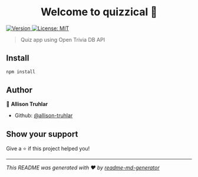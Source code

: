 <h1 align="center">Welcome to quizzical 👋</h1>
<p>
  <a href="https://www.npmjs.com/package/quizzical" target="_blank">
    <img alt="Version" src="https://img.shields.io/npm/v/quizzical.svg">
  </a>
  <a href="#" target="_blank">
    <img alt="License: MIT" src="https://img.shields.io/badge/License-MIT-yellow.svg" />
  </a>
</p>

> Quiz app using Open Trivia DB API

## Install

```sh
npm install
```

## Author

👤 **Allison Truhlar**

* Github: [@allison-truhlar](https://github.com/allison-truhlar)

## Show your support

Give a ⭐️ if this project helped you!

***
_This README was generated with ❤️ by [readme-md-generator](https://github.com/kefranabg/readme-md-generator)_
